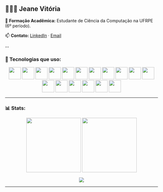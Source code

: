 ## 👩🏿‍💻 Jeane Vitória

📘 **Formação Acadêmica:** Estudante de Ciência da Computação na UFRPE (6º período).

📫 **Contato:**
[LinkedIn](https://www.linkedin.com/in/jeane-vitória-félix-da-silva-396677140") · [Email](mailto:jeanevitoria994@gmail.com)

--
### 🚀 Tecnologias que uso:

<div align="center">
  <img src="https://cdn.jsdelivr.net/gh/devicons/devicon/icons/javascript/javascript-original.svg" width="40" />
  <img src="https://cdn.jsdelivr.net/gh/devicons/devicon/icons/typescript/typescript-original.svg" width="40" />
  <img src="https://cdn.jsdelivr.net/gh/devicons/devicon/icons/react/react-original.svg" width="40" />
  <img src="https://cdn.jsdelivr.net/gh/devicons/devicon/icons/nodejs/nodejs-original.svg" width="40" />
  <img src="https://cdn.jsdelivr.net/gh/devicons/devicon/icons/nestjs/nestjs-plain.svg" width="40" />
  <img src="https://cdn.jsdelivr.net/gh/devicons/devicon/icons/express/express-original.svg" width="40" />
  <img src="https://cdn.jsdelivr.net/gh/devicons/devicon/icons/java/java-original.svg" width="40" />
  <img src="https://cdn.jsdelivr.net/gh/devicons/devicon/icons/spring/spring-original.svg" width="40" />
  <img src="https://cdn.jsdelivr.net/gh/devicons/devicon/icons/python/python-original.svg" width="40" />
  <img src="https://cdn.jsdelivr.net/gh/devicons/devicon/icons/django/django-plain.svg" width="40" />
  <img src="https://cdn.jsdelivr.net/gh/devicons/devicon/icons/mysql/mysql-original.svg" width="40" />
  <img src="https://cdn.jsdelivr.net/gh/devicons/devicon/icons/postgresql/postgresql-original.svg" width="40" />
  <img src="https://cdn.jsdelivr.net/gh/devicons/devicon/icons/mongodb/mongodb-original.svg" width="40" />
  <img src="https://cdn.jsdelivr.net/gh/devicons/devicon/icons/docker/docker-original.svg" width="40" />
  <img src="https://cdn.jsdelivr.net/gh/devicons/devicon/icons/git/git-original.svg" width="40" />
  <img src="https://cdn.jsdelivr.net/gh/devicons/devicon/icons/github/github-original.svg" width="40" />
  <img src="https://cdn.jsdelivr.net/gh/devicons/devicon/icons/tailwindcss/tailwindcss-plain.svg" width="40" />
</div>


---

### 📊 Stats:

<div align="center">
  <img height="180em" src="https://github-readme-stats.vercel.app/api?username=jeanevit&show_icons=true&theme=github_dark&hide_title=true&hide_border=true" />
  <img height="180em" src="https://github-readme-stats.vercel.app/api/top-langs/?username=jeanevit&layout=compact&theme=github_dark&hide_border=true" />
</div>

<p align="center">
  <img src="https://github-readme-streak-stats.herokuapp.com/?user=jeanevit&theme=github-dark-blue&hide_border=true" />
</p>

---
